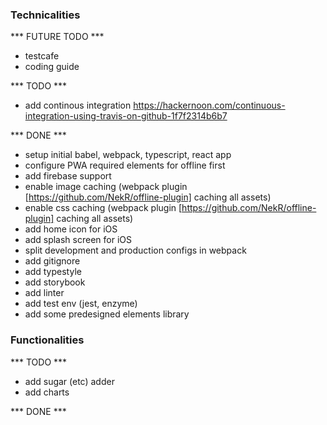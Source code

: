 ### Technicalities
*** FUTURE TODO ***
- testcafe 
- coding guide

*** TODO ***
- add continous integration
    https://hackernoon.com/continuous-integration-using-travis-on-github-1f7f2314b6b7

*** DONE ***
- setup initial babel, webpack, typescript, react app
- configure PWA required elements for offline first
- add firebase support
- enable image caching (webpack plugin [https://github.com/NekR/offline-plugin] caching all assets)
- enable css caching (webpack plugin [https://github.com/NekR/offline-plugin] caching all assets)
- add home icon for iOS
- add splash screen for iOS
- split development and production configs in webpack
- add gitignore
- add typestyle
- add storybook
- add linter
- add test env (jest, enzyme)
- add some predesigned elements library

### Functionalities
*** TODO ***
- add sugar (etc) adder
- add charts

*** DONE ***